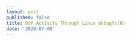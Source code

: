 ```yaml
---
layout: post
published: false
title: DSP Activity Through Linux debugfs(8)
date: '2020-07-08'
---
```

